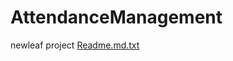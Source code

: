 # AttendanceManagement
newleaf project
[Readme.md.txt](https://github.com/VIJAYARAGAVAN-hub/AttendanceManagement/files/14107223/Readme.md.txt)
